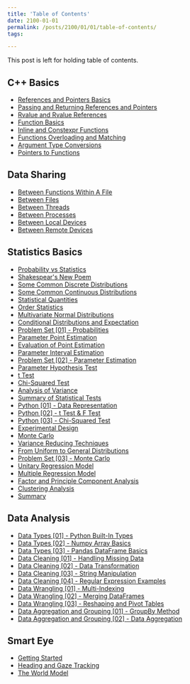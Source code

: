 ```yaml
---
title: 'Table of Contents'
date: 2100-01-01
permalink: /posts/2100/01/01/table-of-contents/
tags:

---
```


This post is left for holding table of contents. 

## C++ Basics
- [References and Pointers Basics](https://c-huang-tty.github.io/posts/2022/01/07/references-and-pointers-basics/)
- [Passing and Returning References and Pointers](https://c-huang-tty.github.io/posts/2022/01/08/passing-and-returning-references-and-pointers/)
- [Rvalue and Rvalue References](https://c-huang-tty.github.io/posts/2022/01/09/rvalue-and-rvalue-references/)
- [Function Basics](https://c-huang-tty.github.io/posts/2022/01/10/function-basics/)
- [Inline and Constexpr Functions](https://c-huang-tty.github.io/posts/2022/01/11/inline-and-constexpr-functions/)
- [Functions Overloading and Matching](https://c-huang-tty.github.io/posts/2022/01/12/functions-overloading-and-matching/)
- [Argument Type Conversions](https://c-huang-tty.github.io/posts/2022/01/12/argument-type-conversions/)
- [Pointers to Functions](https://c-huang-tty.github.io/posts/2022/01/13/pointers-to-functions/)

## Data Sharing 
- [Between Functions Within A File](https://c-huang-tty.github.io/posts/2022/01/01/data-sharing-between-functions/)
- [Between Files](https://c-huang-tty.github.io/posts/2022/01/02/data-sharing-between-files/)
- [Between Threads](https://c-huang-tty.github.io/posts/2022/01/03/data-sharing-between-threads/)
- [Between Processes](https://c-huang-tty.github.io/posts/2022/01/04/data-sharing-between-processes/)
- [Between Local Devices](https://c-huang-tty.github.io/posts/2022/01/05/data-sharing-between-local-devices/)
- [Between Remote Devices](https://c-huang-tty.github.io/posts/2022/01/06/data-sharing-between-remote-devices/)

## Statistics Basics
- [Probability vs Statistics](https://c-huang-tty.github.io/posts/2021/01/01/probability-and-statistics/)
- [Shakespear's New Poem](https://c-huang-tty.github.io/posts/2021/01/02/application-of-statistics/)
- [Some Common Discrete Distributions](https://c-huang-tty.github.io/posts/2021/01/03/some-common-discrete-distributions/)
- [Some Common Continuous Distributions](https://c-huang-tty.github.io/posts/2021/01/04/some-common-continuous-distributions/)
- [Statistical Quantities](https://c-huang-tty.github.io/posts/2021/01/05/statistical-quantities/)
- [Order Statistics](https://c-huang-tty.github.io/posts/2021/01/06/order-statistics/)
- [Multivariate Normal Distributions](https://c-huang-tty.github.io/posts/2021/01/07/multivariate-normal-distributions/)
- [Conditional Distributions and Expectation](https://c-huang-tty.github.io/posts/2021/01/08/conditonal-distributions-and-expectation/)
- [Problem Set [01] - Probabilities](https://c-huang-tty.github.io/posts/2021/01/21/problem-set-probabilities/)
- [Parameter Point Estimation](https://c-huang-tty.github.io/posts/2021/01/09/parameter-point-estimation/)
- [Evaluation of Point Estimation](https://c-huang-tty.github.io/posts/2021/01/10/evaluation-point-estimation/)
- [Parameter Interval Estimation](https://c-huang-tty.github.io/posts/2021/01/11/parameter-interval-estimation/)
- [Problem Set [02] - Parameter Estimation](https://c-huang-tty.github.io/posts/2021/01/22/problem-set-parameter-estimation/)
- [Parameter Hypothesis Test](https://c-huang-tty.github.io/posts/2021/01/12/parameter-hypothesis-test/)
- [t Test](https://c-huang-tty.github.io/posts/2021/01/13/t-test/)
- [Chi-Squared Test](https://c-huang-tty.github.io/posts/2021/01/14/chi-squared-test/)
- [Analysis of Variance](https://c-huang-tty.github.io/posts/2021/01/15/analysis-of-variance/)
- [Summary of Statistical Tests](https://c-huang-tty.github.io/posts/2021/01/16/summary-of-statistical-tests/)
- [Python [01] - Data Representation](https://c-huang-tty.github.io/posts/2021/01/17/statistics-python-data-representation/)
- [Python [02] - t Test & F Test](https://c-huang-tty.github.io/posts/2021/01/18/statistics-python-t-F-test/)
- [Python [03] - Chi-Squared Test](https://c-huang-tty.github.io/posts/2021/01/19/statistics-chi-squared-test/)
- [Experimental Design](https://c-huang-tty.github.io/posts/2021/01/20/experimental-design/)
- [Monte Carlo](https://c-huang-tty.github.io/posts/2021/01/23/monte-carlo/)
- [Variance Reducing Techniques](https://c-huang-tty.github.io/posts/2021/01/24/variance-reducing-techniques/)
- [From Uniform to General Distributions](https://c-huang-tty.github.io/posts/2021/01/25/from-uniform-to-general-distributions/)
- [Problem Set [03] - Monte Carlo](https://c-huang-tty.github.io/posts/2021/01/26/problem-set-monte-carlo/)
- [Unitary Regression Model](https://c-huang-tty.github.io/posts/2021/01/27/unitary-regression-model/)
- [Multiple Regression Model](https://c-huang-tty.github.io/posts/2021/01/28/multiple-regression-model/)
- [Factor and Principle Component Analysis](https://c-huang-tty.github.io/posts/2021/01/29/factor-principle-component-analysis/)
- [Clustering Analysis](https://c-huang-tty.github.io/posts/2021/01/30/clustering-analysis/)
- [Summary](https://c-huang-tty.github.io/posts/2021/01/31/summary/)

## Data Analysis
- [Data Types [01] - Python Built-In Types](https://c-huang-tty.github.io/posts/2022/02/01/python-data-types/)
- [Data Types [02] - Numpy Array Basics](https://c-huang-tty.github.io/posts/2022/02/02/numpy-array-basics/)
- [Data Types [03] - Pandas DataFrame Basics](https://c-huang-tty.github.io/posts/2022/02/03/pandas-dataframe-basics/)
- [Data Cleaning [01] - Handling Missing Data](https://c-huang-tty.github.io/posts/2022/02/04/handling-missing-data/)
- [Data Cleaning [02] - Data Transformation](https://c-huang-tty.github.io/posts/2022/02/05/data-transformation/)
- [Data Cleaning [03] - String Manipulation](https://c-huang-tty.github.io/posts/2022/02/06/string-manipulation/)
- [Data Cleaning [04] - Regular Expression Examples](https://c-huang-tty.github.io/posts/2022/02/06/regular-expression-examples/)
- [Data Wrangling [01] - Multi-Indexing](https://c-huang-tty.github.io/posts/2022/02/07/multi-indexing/)
- [Data Wrangling [02] - Merging DataFrames](https://c-huang-tty.github.io/posts/2022/02/08/multi-indexing/)
- [Data Wrangling [03] - Reshaping and Pivot Tables](https://c-huang-tty.github.io/posts/2022/02/09/reshaping-pivot-tables/)
- [Data Aggregation and Grouping [01] - GroupBy Method](https://c-huang-tty.github.io/posts/2022/02/10/data-aggregation-groupby/)
- [Data Aggregation and Grouping [02] - Data Aggregation](https://c-huang-tty.github.io/posts/2022/02/11/data-aggregation/)

## Smart Eye
- [Getting Started](https://c-huang-tty.github.io/posts/2021/12/01/smart-eye-getting-started/)
- [Heading and Gaze Tracking](https://c-huang-tty.github.io/posts/2021/12/02/smart-eye-heading-and-gaze-tracking/)
- [The World Model](https://c-huang-tty.github.io/posts/2021/12/03/smart-eye-world-model/)
